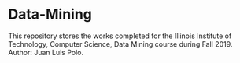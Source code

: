 # Data-Mining
This repository stores the works completed for the Illinois Institute of Technology, Computer Science, Data Mining course during Fall 2019. Author: Juan Luis Polo.
